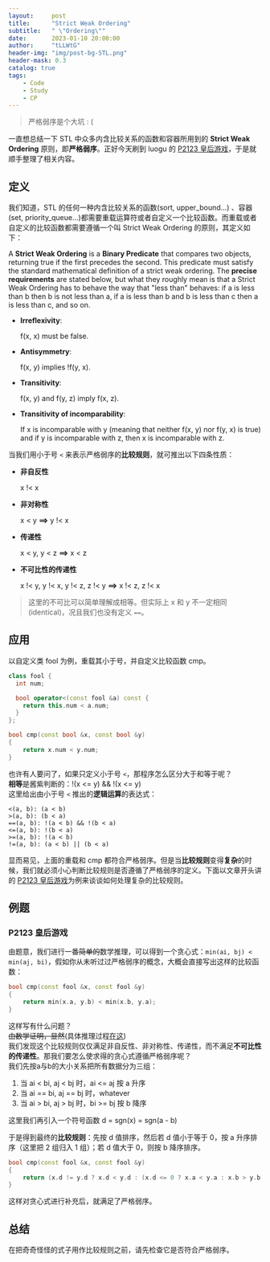 ```yaml
---
layout:     post
title:      "Strict Weak Ordering"
subtitle:   " \"Ordering\""
date:       2023-01-10 20:00:00
author:     "tLLWtG"
header-img: "img/post-bg-STL.png"
header-mask: 0.3
catalog: true
tags:
    - Code
    - Study
    - CP
---
```


> 严格弱序是个大坑 : (

一直想总结一下 STL 中众多内含比较关系的函数和容器所用到的 **Strict Weak Ordering** 原则，即**严格弱序**。正好今天刷到 luogu 的 [P2123 皇后游戏](https://www.luogu.com.cn/problem/P2123)，于是就顺手整理了相关内容。

## 定义

我们知道，STL 的任何一种内含比较关系的函数(sort, upper_bound...) 、容器(set, priority_queue...)都需要重载运算符或者自定义一个比较函数。而重载或者自定义的比较函数都需要遵循一个叫 Strict Weak Ordering 的原则，其定义如下：

A **Strict Weak Ordering** is a **Binary Predicate** that compares two objects, returning true if the first precedes the second. This predicate must satisfy the standard mathematical definition of a strict weak ordering. The **precise requirements** are stated below, but what they roughly mean is that a Strict Weak Ordering has to behave the way that "less than" behaves: if a is less than b then b is not less than a, if a is less than b and b is less than c then a is less than c, and so on.

* **Irreflexivity**: 
  
  f(x, x) must be false.

* **Antisymmetry**: 
  
  f(x, y) implies !f(y, x).

* **Transitivity**: 
  
  f(x, y) and f(y, z) imply f(x, z).

* **Transitivity of incomparability**: 
  
  If x is incomparable with y (meaning that neither f(x, y) nor f(y, x) is true) and if y is incomparable with z, then x is incomparable with z.


当我们用小于号 `<` 来表示严格弱序的**比较规则**，就可推出以下四条性质：

* **非自反性**
  
  x !< x

* **非对称性**
  
  x < y **==>** y !< x 

* **传递性**
  
  x < y, y < z **==>** x < z

* **不可比性的传递性**
  
  x !< y, y !< x, y !< z, z !< y **==>** x !< z, z !< x

> 这里的不可比可以简单理解成相等。但实际上 x 和 y 不一定相同(identical)，况且我们也没有定义 `==`。

## 应用

以自定义类 fool 为例，重载其小于号，并自定义比较函数 cmp。

```cpp
class fool {
  int num;

  bool operator<(const fool &a) const {
    return this.num < a.num;
  }
};

bool cmp(const bool &x, const bool &y)
{
    return x.num < y.num;
}
```

也许有人要问了，如果只定义小于号 `<`，那程序怎么区分大于和等于呢？  
**相等**是酱紫判断的：!(x <= y) && !(x <= y)  
这里给出由小于号 `<` 推出的**逻辑运算**的表达式：

`<(a, b): (a < b)`   
`>(a, b): (b < a)`  
`==(a, b): !(a < b) && !(b < a)`  
`<=(a, b): !(b < a)`  
`>=(a, b): !(a < b)`  
`!=(a, b): (a < b) || (b < a)`  

显而易见，上面的重载和 cmp 都符合严格弱序。但是当**比较规则**变得**复杂**的时候，我们就必须小心判断比较规则是否遵循了严格弱序的定义。下面以文章开头讲的 [P2123 皇后游戏](https://www.luogu.com.cn/problem/P2123)为例来谈谈如何处理复杂的比较规则。


## 例题

### P2123 皇后游戏

由题意，我们进行一番~~简单的~~数学推理，可以得到一个贪心式：`min(ai, bj) < min(aj, bi)`，假如你从未听过过严格弱序的概念，大概会直接写出这样的比较函数：
```cpp
bool cmp(const fool &x, const fool &y)
{
    return min(x.a, y.b) < min(x.b, y.a);
}
```
这样写有什么问题？  
~~由数学证明，显然~~(具体推理过程[在这](https://www.luogu.com.cn/blog/ouuan/QAQ-p2123))  
我们发现这个比较规则仅仅满足非自反性、非对称性、传递性，而不满足**不可比性的传递性**。那我们要怎么使求得的贪心式遵循严格弱序呢？  
我们先按a与b的大小关系把所有数据分为三组：

1. 当 ai < bi, aj < bj 时，ai <= aj 按 a 升序
2. 当 ai == bi, aj == bj 时，whatever
3. 当 ai > bi, aj > bj 时，bi >= bj 按 b 降序

这里我们再引入一个符号函数 d = sgn(x) = sgn(a - b)

于是得到最终的**比较规则**：先按 d 值排序，然后若 d 值小于等于 0，按 a 升序排序（这里把 2 组归入 1 组）；若 d 值大于 0，则按 b 降序排序。

```cpp
bool cmp(const fool &x, const fool &y)
{
    return (x.d != y.d ? x.d < y.d : (x.d <= 0 ? x.a < y.a : x.b > y.b));
}
```

这样对贪心式进行补充后，就满足了严格弱序。

## 总结

在把奇奇怪怪的式子用作比较规则之前，请先检查它是否符合严格弱序。